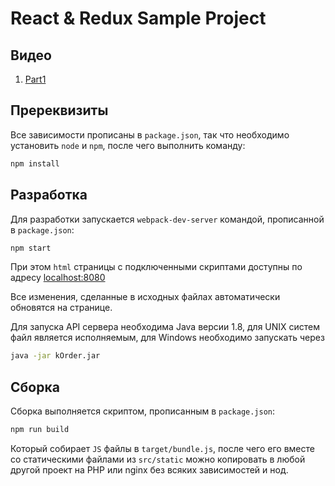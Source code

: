 React & Redux Sample Project
===========================

Видео
------

1. [Part1](https://www.youtube.com/watch?v=Emu0bzUBKxQ)

Пререквизиты
------------
Все зависимости прописаны в `package.json`, так что необходимо установить
`node` и `npm`, после чего выполнить команду:

```bash
npm install
```

Разработка
---------
Для разработки запускается `webpack-dev-server` командой, прописанной
в `package.json`:

```bash
npm start
```

При этом `html` страницы с подключенными скриптами доступны по
адресу [localhost:8080](http://localhost:8080)

Все изменения, сделанные в исходных файлах автоматически обновятся на
странице.

Для запуска API сервера необходима Java версии 1.8, для UNIX
систем файл является исполняемым, для Windows необходимо запускать через

```bash
java -jar kOrder.jar
```

Сборка
------
Сборка выполняется скриптом, прописанным в `package.json`:

```bash
npm run build
```

Который собирает `JS` файлы в `target/bundle.js`, после чего его вместе со
статическими файлами из `src/static` можно копировать в любой другой проект
на PHP или nginx без всяких зависимостей и нод.
